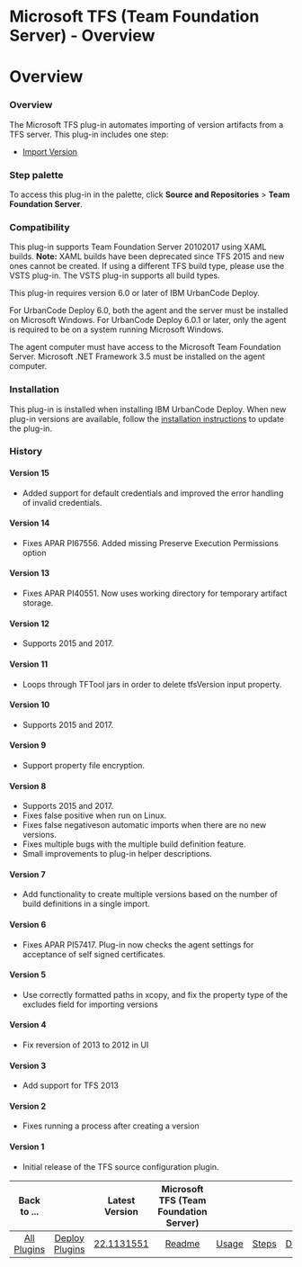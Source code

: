 
Microsoft TFS (Team Foundation Server) - Overview
=================================================

# Overview


### Overview




The Microsoft TFS plug-in automates importing of version artifacts from a TFS server. This plug-in includes one step:

* [Import Version](#import_version)


### Step palette

To access this plug-in in the palette, click **Source and Repositories** > **Team Foundation Server**.

### Compatibility

This plug-in supports Team Foundation Server 20102017 using XAML builds. **Note:** XAML builds have been deprecated since TFS 2015 and new ones cannot be created. If using a different TFS build type, please use the VSTS plug-in. The VSTS plug-in supports all build types.

This plug-in requires version 6.0 or later of IBM UrbanCode Deploy.

For UrbanCode Deploy 6.0, both the agent and the server must be installed on Microsoft Windows. For UrbanCode Deploy 6.0.1 or later, only the agent is required to be on a system running Microsoft Windows.

The agent computer must have access to the Microsoft Team Foundation Server. Microsoft .NET Framework 3.5 must be installed on the agent computer.

### Installation

This plug-in is installed when installing IBM UrbanCode Deploy. When new plug-in versions are available, follow the [installation instructions](https://www.urbancode.com/resource/installing-plug-ins-in-urbancode-products/ "Installing plug-ins in UrbanCode Deploy") to update the plug-in.

### History

#### Version 15

* Added support for default credentials and improved the error handling of invalid credentials.

#### Version 14

* Fixes APAR PI67556. Added missing Preserve Execution Permissions option

#### Version 13

* Fixes APAR PI40551. Now uses working directory for temporary artifact storage.

#### Version 12

* Supports 2015 and 2017.

#### Version 11

* Loops through TFTool jars in order to delete tfsVersion input property.

#### Version 10

* Supports 2015 and 2017.

#### Version 9

* Support property file encryption.

#### Version 8

* Supports 2015 and 2017.
* Fixes false positive when run on Linux.
* Fixes false negativeson automatic imports when there are no new versions.
* Fixes multiple bugs with the multiple build definition feature.
* Small improvements to plug-in helper descriptions.

#### Version 7

* Add functionality to create multiple versions based on the number of build definitions in a single import.

#### Version 6

* Fixes APAR PI57417. Plug-in now checks the agent settings for acceptance of self signed certificates.

#### Version 5

* Use correctly formatted paths in xcopy, and fix the property type of the excludes field for importing versions

#### Version 4

* Fix reversion of 2013 to 2012 in UI

#### Version 3

* Add support for TFS 2013

#### Version 2

* Fixes running a process after creating a version

#### Version 1

* Initial release of the TFS source configuration plugin.

|Back to ...||Latest Version|Microsoft TFS (Team Foundation Server) ||||
| :---: | :---: | :---: | :---: | :---: | :---: | :---: |
|[All Plugins](../../index.md)|[Deploy Plugins](../README.md)|[22.1131551](https://raw.githubusercontent.com/UrbanCode/IBM-UCD-PLUGINS/main/files/TFS-SourceConfig/ucd-TFS-SourceConfig-22.1131551.zip)|[Readme](README.md)|[Usage](usage.md)|[Steps](steps.md)|[Downloads](downloads.md)|
